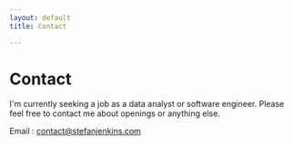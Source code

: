 ```yaml
---
layout: default
title: Contact

---
```


# Contact #

I'm currently seeking a job as a data analyst or software engineer. Please feel free to contact me about openings or anything else.

Email : [contact@stefanjenkins.com](mailto:contact@stefanjenkins.com)
